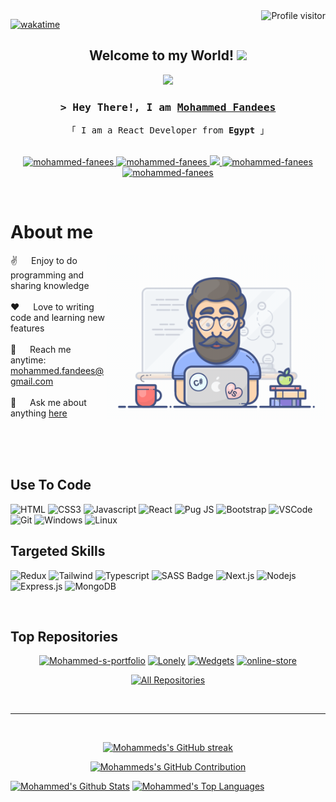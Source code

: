 <a href="https://komarev.com/ghpvc/?username=mohammed-fandees">
  <img align="right" src="https://komarev.com/ghpvc/?username=mohammed-fandees&label=Visitors&color=0e75b6&style=flat"
    alt="Profile visitor" />
</a>

<a href="https://wakatime.com/@9b724250-5120-4677-a2e0-78b5979e78d1">
  
[![wakatime](https://wakatime.com/badge/user/9b724250-5120-4677-a2e0-78b5979e78d1.svg)](https://wakatime.com/@9b724250-5120-4677-a2e0-78b5979e78d1)
</a>

<h2 align="center">
  Welcome to my World!
  <img src="https://media.giphy.com/media/hvRJCLFzcasrR4ia7z/giphy.gif" width="28">
</h2>

<p align="center">
  <a href="https://github.com/mohammed-fandees"><img
      src="https://readme-typing-svg.herokuapp.com/?lines=Self%20Taught%20Programmer;React%20Developer;2%2B%20years%20of%20coding%20experience;Always%20learning%20new%20things&center=true&width=380&height=45"></a>
</p>




<!-- Intro  -->
<h3 align="center">
  <samp>&gt; Hey There!, I am
    <b><a target="_blank" href="https://mohamed-fandees.firebaseapp.com">Mohammed Fandees</a></b>
  </samp>
</h3>


<p align="center">
  <samp>
    「 I am a React Developer from <b>Egypt</b> 」
    <br>
    <br>
  </samp>
</p>

<p align="center">
  <a href="https://mohammed-fandeess.firebaseapp.com" target="_blank">
    <img src="https://img.shields.io/badge/Website-DC143C?style=for-the-badge&logo=medium&logoColor=white"
      alt="mohammed-fanees" />
  </a>
  <a href="https://linkedin.com/in/mohammed-fandees" target="_blank">
    <img src="https://img.shields.io/badge/LinkedIn-0077B5?style=for-the-badge&logo=linkedin&logoColor=white"
      alt="mohammed-fanees" />
  </a>
  <a href="https://twitter.com/Mohamed_Fandees" target="_blank">
    <img src="https://img.shields.io/badge/Twitter-1DA1F2?style=for-the-badge&logo=twitter&logoColor=white" />
  </a>
  <a href="https://instagram.com/mohammed_fandees" target="_blank">
    <img src="https://img.shields.io/badge/Instagram-fe4164?style=for-the-badge&logo=instagram&logoColor=white"
      alt="mohammed-fanees" />
  </a>
  <a href="https://facebook.com/mohammed-fandees.cxo" target="_blank">
    <img src="https://img.shields.io/badge/Facebook-20BEFF?&style=for-the-badge&logo=facebook&logoColor=white"
      alt="mohammed-fanees" />
  </a>
</p>
<br />

<!-- About Section -->
# About me

<p>
  <img align="right" width="350" src="/assets/programmer.gif" alt="Coding gif" />

  ✌️ &emsp; Enjoy to do programming and sharing knowledge <br /><br />
  ❤️ &emsp; Love to writing code and learning new features<br /><br />
  📧 &emsp; Reach me anytime: mohammed.fandees@gmail.com<br /><br />
  💬 &emsp; Ask me about anything [here](https://github.com/mohammed-fandees/mohammed-fandees/issues)

</p>

<br />
<br />
<br />

## Use To Code

![HTML](https://img.shields.io/badge/HTML5-E34F26?style=for-the-badge&logo=html5&logoColor=white)
![CSS3](https://img.shields.io/badge/CSS3-1572B6?style=for-the-badge&logo=css3&logoColor=white)
![Javascript](https://img.shields.io/badge/Javascript-F0DB4F?style=for-the-badge&labelColor=F0DB4F&logo=javascript&logoColor=black)
![React](https://img.shields.io/badge/-React-61DBFB?style=for-the-badge&labelColor=61DBFB&logo=react&logoColor=black)
![Pug JS](https://img.shields.io/badge/Pug-js-ffffff?style=for-the-badge&logo=pugjs&logoColor=black)
![Bootstrap](https://img.shields.io/badge/Bootstrap-563D7C?style=for-the-badge&logo=bootstrap&logoColor=white)
![VSCode](https://img.shields.io/badge/Visual_Studio-0078d7?style=for-the-badge&logo=visual%20studio&logoColor=white)
![Git](https://img.shields.io/badge/Git-F05032?style=for-the-badge&logo=git&logoColor=white)
![Windows](https://img.shields.io/badge/windows-007acc?style=for-the-badge&logo=windows&logoColor=white)
![Linux](https://img.shields.io/badge/Linux-F05032?style=for-the-badge&logo=linux&logoColor=white)

## Targeted Skills

![Redux](https://img.shields.io/badge/Redux-593D88?style=for-the-badge&logo=redux&logoColor=white)
![Tailwind](https://img.shields.io/badge/Tailwind_CSS-092749?style=for-the-badge&logo=tailwindcss&logoColor=fff&labelColor=092749)
![Typescript](https://img.shields.io/badge/Typescript-007acc?style=for-the-badge&labelColor=007acc&logo=typescript&logoColor=black)
![SASS Badge](https://img.shields.io/badge/Sass-CC6699?style=for-the-badge&logo=sass&logoColor=white)
![Next.js](https://img.shields.io/badge/next.js-000000?style=for-the-badge&logo=nextdotjs&logoColor=white)
![Nodejs](https://img.shields.io/badge/Nodejs-3C873A?style=for-the-badge&labelColor=3C873A&logo=node.js&logoColor=black)
![Express.js](https://img.shields.io/badge/Express.js-000000?style=for-the-badge&logo=express&logoColor=white)
![MongoDB](https://img.shields.io/badge/MongoDB-4EA94B?style=for-the-badge&logo=mongodb&logoColor=white)

<br />

## Top Repositories

<div align="center">

  [![Mohammed-s-portfolio](https://github-readme-stats.vercel.app/api/pin/?username=mohammed-fandees&repo=my-portfolio&border_color=7F3FBF&bg_color=0D1117&title_color=C9D1D9&text_color=8B949E&icon_color=7F3FBF)](https://github.com/mohammed-fandees/my-portfolio)
  [![Lonely](https://github-readme-stats.vercel.app/api/pin/?username=mohammed-fandees&repo=lonely&border_color=7F3FBF&bg_color=0D1117&title_color=C9D1D9&text_color=8B949E&icon_color=7F3FBF)](https://github.com/mohammed-fandees/Lonely)
  [![Wedgets](https://github-readme-stats.vercel.app/api/pin/?username=mohammed-fandees&repo=wedgets&border_color=7F3FBF&bg_color=0D1117&title_color=C9D1D9&text_color=8B949E&icon_color=7F3FBF)](https://github.com/mohammed-fandees/Wedgets)
  [![online-store](https://github-readme-stats.vercel.app/api/pin/?username=mohammed-fandees&repo=online-store&border_color=7F3FBF&bg_color=0D1117&title_color=C9D1D9&text_color=8B949E&icon_color=7F3FBF)](https://github.com/mohammed-fandees/online-store)
  
  <p align="center">
    <a href="https://github.com/mohammed-fandees?tab=repositories" target="_blank"><img alt="All Repositories"
        title="All Repositories"
        src="https://img.shields.io/badge/-All%20Repos-7F3FBF?style=for-the-badge&logo=koding&logoColor=white" /></a>
  </p>
  
</div>

<br />
<hr />
<br />

<p align="center">
  <a href="https://github.com/mohammed-fandees">
    <img
      src="https://github-readme-streak-stats.herokuapp.com/?user=mohammed-fandees&theme=radical&border=7F3FBF&background=0D1117"
      alt="Mohammeds's GitHub streak" />
  </a>
</p>

<p align="center">
  <a href="https://github.com/mohammed-fandees">
    <img src="https://github-profile-summary-cards.vercel.app/api/cards/profile-details?username=mohammed-fandees&theme=radical"
      alt="Mohammeds's GitHub Contribution" />
  </a>
</p>

<a>
  <a href="https://github.com/mohammed-fandees"><img alt="Mohammed's Github Stats"
      src="https://denvercoder1-github-readme-stats.vercel.app/api?username=mohammed-fandees&show_icons=true&count_private=true&theme=react&border_color=7F3FBF&bg_color=0D1117&title_color=F85D7F&icon_color=F8D866"
      height="192px" width="49.5%" /></a>
  <a href="https://github.com/mohammed-fandees"><img alt="Mohammed's Top Languages"
      src="https://denvercoder1-github-readme-stats.vercel.app/api/top-langs/?username=mohammed-fandees&langs_count=8&layout=compact&theme=react&border_color=7F3FBF&bg_color=0D1117&title_color=F85D7F&icon_color=F8D866"
      height="192px" width="49.5%" /></a>
  <br />
</a>

